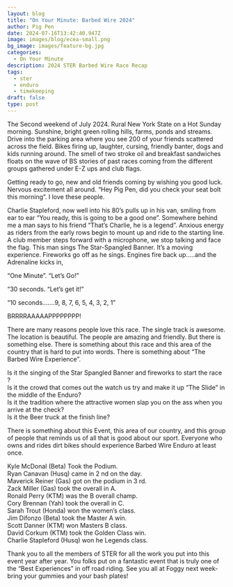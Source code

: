 ```yaml
---
layout: blog
title: "On Your Minute: Barbed Wire 2024"
author: Pig Pen
date: 2024-07-16T13:42:40.947Z
image: images/blog/ecea-small.png
bg_image: images/feature-bg.jpg
categories:
  - On Your Minute
description: 2024 STER Barbed Wire Race Recap
tags:
  - ster
  - enduro
  - timekeeping
draft: false
type: post
---
```

The Second weekend of July 2024. Rural New York State on a Hot Sunday morning. Sunshine, bright green rolling hills, farms, ponds and streams. Drive into the parking area where you see 200 of your friends scattered across the field. Bikes firing up, laughter, cursing, friendly banter, dogs and kids running around. The smell of two stroke oil and breakfast sandwiches floats on the wave of BS stories of past races coming from the different groups gathered under E-Z ups and club flags.

Getting ready to go, new and old friends coming by wishing you good luck. Nervous excitement all around. “Hey Pig Pen, did you check your seat bolt this morning”. I love these people. 

Charlie Stapleford, now well into his 80’s pulls up in his van, smiling from ear to ear “You ready, this is going to be a good one”. Somewhere behind me a man says to his friend “That’s Charlie, he is a legend”. Anxious energy as riders from the early rows begin to mount up and ride to the starting line. A club member steps forward with a microphone, we stop talking and face the flag. This man sings The Star-Spangled Banner. It’s a moving experience. Fireworks go off as he sings. Engines fire back up…..and the Adrenaline kicks in,

“One Minute”. “Let’s Go!”  

“30 seconds. “Let’s get it!”  

“10 seconds…….9, 8, 7, 6, 5, 4, 3, 2, 1” 

BRRRRAAAAAPPPPPPPP!

There are many reasons people love this race. The single track is awesome. The location is beautiful. The people are amazing and friendly. But there is something else. There is something about this race and this area of the country that is hard to put into words. There is something about “The Barbed Wire Experience”.


Is it the singing of the Star Spangled Banner and fireworks to start the race ?  
Is it the crowd that comes out the watch us try and make it up “The Slide” in the middle of the Enduro?  
Is it the tradition where the attractive women slap you on the ass when you arrive at the check?  
Is it the Beer truck at the finish line?  

There is something about this Event, this area of our country, and this group of people that reminds us of all that is good about our sport. Everyone who owns and rides dirt bikes should experience Barbed Wire Enduro at least once.

Kyle McDonal (Beta) Took the Podium.  
Ryan Canavan (Husq) came in 2 nd on the day.  
Maverick Reiner (Gas) got on the podium in 3 rd.  
Zack Miller (Gas) took the overall in A.  
Ronald Perry (KTM) was the B overall champ.  
Cory Brennan (Yah) took the overall in C.  
Sarah Trout (Honda) won the women’s class.  
Jim Difonzo (Beta) took the Master A win.  
Scott Danner (KTM) won Masters B class.  
David Corkum (KTM) took the Golden Class win.  
Charlie Stapleford (Husq) won he Legends class.  

Thank you to all the members of STER for all the work you put into this event year after year. You folks put on a fantastic event that is truly one of the “Best Experiences” in off road riding. See you all at Foggy next week- bring your gummies and your bash plates!